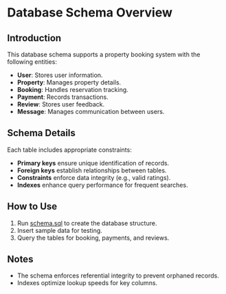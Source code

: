 # Database Schema Overview

## Introduction
This database schema supports a property booking system with the following entities:
- **User**: Stores user information.
- **Property**: Manages property details.
- **Booking**: Handles reservation tracking.
- **Payment**: Records transactions.
- **Review**: Stores user feedback.
- **Message**: Manages communication between users.

## Schema Details
Each table includes appropriate constraints:
- **Primary keys** ensure unique identification of records.
- **Foreign keys** establish relationships between tables.
- **Constraints** enforce data integrity (e.g., valid ratings).
- **Indexes** enhance query performance for frequent searches.

## How to Use
1. Run [schema.sql](schema.sql) to create the database structure.
2. Insert sample data for testing.
3. Query the tables for booking, payments, and reviews.

## Notes
- The schema enforces referential integrity to prevent orphaned records.
- Indexes optimize lookup speeds for key columns.

